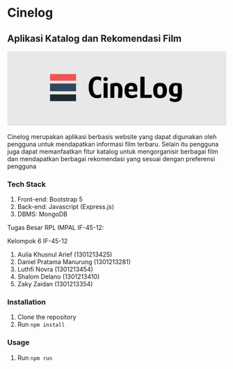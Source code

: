 # Cinelog
## Aplikasi Katalog dan Rekomendasi Film

![Logo](cinelog_logo.png)

Cinelog merupakan aplikasi berbasis website yang dapat digunakan oleh pengguna untuk mendapatkan informasi film terbaru. Selain itu pengguna juga dapat memanfaatkan fitur katalog untuk mengorganisir berbagai film dan mendapatkan berbagai rekomendasi yang sesuai dengan preferensi pengguna

### Tech Stack
1. Front-end: Bootstrap 5
2. Back-end: Javascript (Express.js)
3. DBMS: MongoDB

Tugas Besar RPL IMPAL IF-45-12:

Kelompok 6 IF-45-12

1. Aulia Khusnul Arief (1301213425)
2. Daniel Pratama Manurung (1301213281)
3. Luthfi Novra (1301213454)
4. Shalom Delano (1301213410)
5. Zaky Zaidan (1301213354)

### Installation

1. Clone the repository
2. Run `npm install`

### Usage

1. Run `npm run`